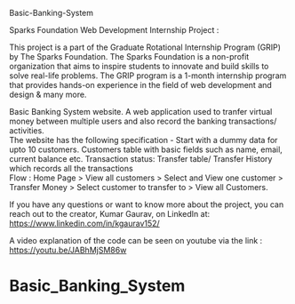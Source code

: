 Basic-Banking-System

Sparks Foundation Web Development Internship Project :

This project is a part of the Graduate Rotational Internship Program (GRIP) by The Sparks Foundation. The Sparks Foundation is a non-profit organization that aims to inspire students to innovate and build skills to solve real-life problems. The GRIP program is a 1-month internship program that provides hands-on experience in the field of web development and design & many more.

Basic Banking System website. A web application used to tranfer virtual money between multiple users and also record the banking transactions/ activities.  
The website has the following specification - Start with a dummy data for upto 10 customers. Customers table with basic fields such as name, email, current balance etc.
Transaction status: Transfer table/ Transfer History which records all the transactions  
Flow : Home Page > View all customers > Select and View one customer > Transfer Money > Select customer to transfer to > View all Customers.

If you have any questions or want to know more about the project, you can reach out to the creator, Kumar Gaurav, on LinkedIn at: https://www.linkedin.com/in/kgaurav152/

A video explanation of the code can be seen on youtube via the link : https://youtu.be/JABhMjSM86w

# Basic_Banking_System
